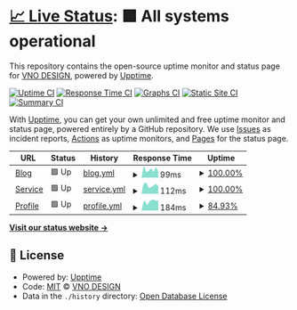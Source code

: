 # [📈 Live Status](https://vnodesign.github.io/status): <!--live status--> **🟩 All systems operational**

This repository contains the open-source uptime monitor and status page for [VNO DESIGN](https://tuanducdesign.com), powered by [Upptime](https://github.com/upptime/upptime).

[![Uptime CI](https://github.com/vnodesign/status/workflows/Uptime%20CI/badge.svg)](https://github.com/vnodesign/status/actions?query=workflow%3A%22Uptime+CI%22)
[![Response Time CI](https://github.com/vnodesign/status/workflows/Response%20Time%20CI/badge.svg)](https://github.com/vnodesign/status/actions?query=workflow%3A%22Response+Time+CI%22)
[![Graphs CI](https://github.com/vnodesign/status/workflows/Graphs%20CI/badge.svg)](https://github.com/vnodesign/status/actions?query=workflow%3A%22Graphs+CI%22)
[![Static Site CI](https://github.com/vnodesign/status/workflows/Static%20Site%20CI/badge.svg)](https://github.com/vnodesign/status/actions?query=workflow%3A%22Static+Site+CI%22)
[![Summary CI](https://github.com/vnodesign/status/workflows/Summary%20CI/badge.svg)](https://github.com/vnodesign/status/actions?query=workflow%3A%22Summary+CI%22)

With [Upptime](https://upptime.js.org), you can get your own unlimited and free uptime monitor and status page, powered entirely by a GitHub repository. We use [Issues](https://github.com/vnodesign/status/issues) as incident reports, [Actions](https://github.com/vnodesign/status/actions) as uptime monitors, and [Pages](https://vnodesign.github.io/status) for the status page.

<!--start: status pages-->
<!-- This summary is generated by Upptime (https://github.com/upptime/upptime) -->
<!-- Do not edit this manually, your changes will be overwritten -->
<!-- prettier-ignore -->
| URL | Status | History | Response Time | Uptime |
| --- | ------ | ------- | ------------- | ------ |
| <img alt="" src="https://favicons.githubusercontent.com/tuanducdesign.com" height="13"> [Blog](https://tuanducdesign.com) | 🟩 Up | [blog.yml](https://github.com/vnodesign/status/commits/HEAD/history/blog.yml) | <details><summary><img alt="Response time graph" src="./graphs/blog/response-time-week.png" height="20"> 99ms</summary><br><a href="https://status.tuanducdesign.com/history/blog"><img alt="Response time 581" src="https://img.shields.io/endpoint?url=https%3A%2F%2Fraw.githubusercontent.com%2Fvnodesign%2Fstatus%2FHEAD%2Fapi%2Fblog%2Fresponse-time.json"></a><br><a href="https://status.tuanducdesign.com/history/blog"><img alt="24-hour response time 88" src="https://img.shields.io/endpoint?url=https%3A%2F%2Fraw.githubusercontent.com%2Fvnodesign%2Fstatus%2FHEAD%2Fapi%2Fblog%2Fresponse-time-day.json"></a><br><a href="https://status.tuanducdesign.com/history/blog"><img alt="7-day response time 99" src="https://img.shields.io/endpoint?url=https%3A%2F%2Fraw.githubusercontent.com%2Fvnodesign%2Fstatus%2FHEAD%2Fapi%2Fblog%2Fresponse-time-week.json"></a><br><a href="https://status.tuanducdesign.com/history/blog"><img alt="30-day response time 476" src="https://img.shields.io/endpoint?url=https%3A%2F%2Fraw.githubusercontent.com%2Fvnodesign%2Fstatus%2FHEAD%2Fapi%2Fblog%2Fresponse-time-month.json"></a><br><a href="https://status.tuanducdesign.com/history/blog"><img alt="1-year response time 581" src="https://img.shields.io/endpoint?url=https%3A%2F%2Fraw.githubusercontent.com%2Fvnodesign%2Fstatus%2FHEAD%2Fapi%2Fblog%2Fresponse-time-year.json"></a></details> | <details><summary><a href="https://status.tuanducdesign.com/history/blog">100.00%</a></summary><a href="https://status.tuanducdesign.com/history/blog"><img alt="All-time uptime 99.61%" src="https://img.shields.io/endpoint?url=https%3A%2F%2Fraw.githubusercontent.com%2Fvnodesign%2Fstatus%2FHEAD%2Fapi%2Fblog%2Fuptime.json"></a><br><a href="https://status.tuanducdesign.com/history/blog"><img alt="24-hour uptime 100.00%" src="https://img.shields.io/endpoint?url=https%3A%2F%2Fraw.githubusercontent.com%2Fvnodesign%2Fstatus%2FHEAD%2Fapi%2Fblog%2Fuptime-day.json"></a><br><a href="https://status.tuanducdesign.com/history/blog"><img alt="7-day uptime 100.00%" src="https://img.shields.io/endpoint?url=https%3A%2F%2Fraw.githubusercontent.com%2Fvnodesign%2Fstatus%2FHEAD%2Fapi%2Fblog%2Fuptime-week.json"></a><br><a href="https://status.tuanducdesign.com/history/blog"><img alt="30-day uptime 99.92%" src="https://img.shields.io/endpoint?url=https%3A%2F%2Fraw.githubusercontent.com%2Fvnodesign%2Fstatus%2FHEAD%2Fapi%2Fblog%2Fuptime-month.json"></a><br><a href="https://status.tuanducdesign.com/history/blog"><img alt="1-year uptime 99.61%" src="https://img.shields.io/endpoint?url=https%3A%2F%2Fraw.githubusercontent.com%2Fvnodesign%2Fstatus%2FHEAD%2Fapi%2Fblog%2Fuptime-year.json"></a></details>
| <img alt="" src="https://favicons.githubusercontent.com/service.tuanducdesign.com" height="13"> [Service](https://service.tuanducdesign.com) | 🟩 Up | [service.yml](https://github.com/vnodesign/status/commits/HEAD/history/service.yml) | <details><summary><img alt="Response time graph" src="./graphs/service/response-time-week.png" height="20"> 112ms</summary><br><a href="https://status.tuanducdesign.com/history/service"><img alt="Response time 489" src="https://img.shields.io/endpoint?url=https%3A%2F%2Fraw.githubusercontent.com%2Fvnodesign%2Fstatus%2FHEAD%2Fapi%2Fservice%2Fresponse-time.json"></a><br><a href="https://status.tuanducdesign.com/history/service"><img alt="24-hour response time 103" src="https://img.shields.io/endpoint?url=https%3A%2F%2Fraw.githubusercontent.com%2Fvnodesign%2Fstatus%2FHEAD%2Fapi%2Fservice%2Fresponse-time-day.json"></a><br><a href="https://status.tuanducdesign.com/history/service"><img alt="7-day response time 112" src="https://img.shields.io/endpoint?url=https%3A%2F%2Fraw.githubusercontent.com%2Fvnodesign%2Fstatus%2FHEAD%2Fapi%2Fservice%2Fresponse-time-week.json"></a><br><a href="https://status.tuanducdesign.com/history/service"><img alt="30-day response time 377" src="https://img.shields.io/endpoint?url=https%3A%2F%2Fraw.githubusercontent.com%2Fvnodesign%2Fstatus%2FHEAD%2Fapi%2Fservice%2Fresponse-time-month.json"></a><br><a href="https://status.tuanducdesign.com/history/service"><img alt="1-year response time 489" src="https://img.shields.io/endpoint?url=https%3A%2F%2Fraw.githubusercontent.com%2Fvnodesign%2Fstatus%2FHEAD%2Fapi%2Fservice%2Fresponse-time-year.json"></a></details> | <details><summary><a href="https://status.tuanducdesign.com/history/service">100.00%</a></summary><a href="https://status.tuanducdesign.com/history/service"><img alt="All-time uptime 100.00%" src="https://img.shields.io/endpoint?url=https%3A%2F%2Fraw.githubusercontent.com%2Fvnodesign%2Fstatus%2FHEAD%2Fapi%2Fservice%2Fuptime.json"></a><br><a href="https://status.tuanducdesign.com/history/service"><img alt="24-hour uptime 100.00%" src="https://img.shields.io/endpoint?url=https%3A%2F%2Fraw.githubusercontent.com%2Fvnodesign%2Fstatus%2FHEAD%2Fapi%2Fservice%2Fuptime-day.json"></a><br><a href="https://status.tuanducdesign.com/history/service"><img alt="7-day uptime 100.00%" src="https://img.shields.io/endpoint?url=https%3A%2F%2Fraw.githubusercontent.com%2Fvnodesign%2Fstatus%2FHEAD%2Fapi%2Fservice%2Fuptime-week.json"></a><br><a href="https://status.tuanducdesign.com/history/service"><img alt="30-day uptime 100.00%" src="https://img.shields.io/endpoint?url=https%3A%2F%2Fraw.githubusercontent.com%2Fvnodesign%2Fstatus%2FHEAD%2Fapi%2Fservice%2Fuptime-month.json"></a><br><a href="https://status.tuanducdesign.com/history/service"><img alt="1-year uptime 100.00%" src="https://img.shields.io/endpoint?url=https%3A%2F%2Fraw.githubusercontent.com%2Fvnodesign%2Fstatus%2FHEAD%2Fapi%2Fservice%2Fuptime-year.json"></a></details>
| <img alt="" src="https://favicons.githubusercontent.com/me.tuanducdesign.com" height="13"> [Profile](https://me.tuanducdesign.com) | 🟩 Up | [profile.yml](https://github.com/vnodesign/status/commits/HEAD/history/profile.yml) | <details><summary><img alt="Response time graph" src="./graphs/profile/response-time-week.png" height="20"> 184ms</summary><br><a href="https://status.tuanducdesign.com/history/profile"><img alt="Response time 706" src="https://img.shields.io/endpoint?url=https%3A%2F%2Fraw.githubusercontent.com%2Fvnodesign%2Fstatus%2FHEAD%2Fapi%2Fprofile%2Fresponse-time.json"></a><br><a href="https://status.tuanducdesign.com/history/profile"><img alt="24-hour response time 67" src="https://img.shields.io/endpoint?url=https%3A%2F%2Fraw.githubusercontent.com%2Fvnodesign%2Fstatus%2FHEAD%2Fapi%2Fprofile%2Fresponse-time-day.json"></a><br><a href="https://status.tuanducdesign.com/history/profile"><img alt="7-day response time 184" src="https://img.shields.io/endpoint?url=https%3A%2F%2Fraw.githubusercontent.com%2Fvnodesign%2Fstatus%2FHEAD%2Fapi%2Fprofile%2Fresponse-time-week.json"></a><br><a href="https://status.tuanducdesign.com/history/profile"><img alt="30-day response time 646" src="https://img.shields.io/endpoint?url=https%3A%2F%2Fraw.githubusercontent.com%2Fvnodesign%2Fstatus%2FHEAD%2Fapi%2Fprofile%2Fresponse-time-month.json"></a><br><a href="https://status.tuanducdesign.com/history/profile"><img alt="1-year response time 706" src="https://img.shields.io/endpoint?url=https%3A%2F%2Fraw.githubusercontent.com%2Fvnodesign%2Fstatus%2FHEAD%2Fapi%2Fprofile%2Fresponse-time-year.json"></a></details> | <details><summary><a href="https://status.tuanducdesign.com/history/profile">84.93%</a></summary><a href="https://status.tuanducdesign.com/history/profile"><img alt="All-time uptime 50.93%" src="https://img.shields.io/endpoint?url=https%3A%2F%2Fraw.githubusercontent.com%2Fvnodesign%2Fstatus%2FHEAD%2Fapi%2Fprofile%2Fuptime.json"></a><br><a href="https://status.tuanducdesign.com/history/profile"><img alt="24-hour uptime 100.00%" src="https://img.shields.io/endpoint?url=https%3A%2F%2Fraw.githubusercontent.com%2Fvnodesign%2Fstatus%2FHEAD%2Fapi%2Fprofile%2Fuptime-day.json"></a><br><a href="https://status.tuanducdesign.com/history/profile"><img alt="7-day uptime 84.93%" src="https://img.shields.io/endpoint?url=https%3A%2F%2Fraw.githubusercontent.com%2Fvnodesign%2Fstatus%2FHEAD%2Fapi%2Fprofile%2Fuptime-week.json"></a><br><a href="https://status.tuanducdesign.com/history/profile"><img alt="30-day uptime 46.10%" src="https://img.shields.io/endpoint?url=https%3A%2F%2Fraw.githubusercontent.com%2Fvnodesign%2Fstatus%2FHEAD%2Fapi%2Fprofile%2Fuptime-month.json"></a><br><a href="https://status.tuanducdesign.com/history/profile"><img alt="1-year uptime 50.93%" src="https://img.shields.io/endpoint?url=https%3A%2F%2Fraw.githubusercontent.com%2Fvnodesign%2Fstatus%2FHEAD%2Fapi%2Fprofile%2Fuptime-year.json"></a></details>

<!--end: status pages-->

[**Visit our status website →**](https://vnodesign.github.io/status)

## 📄 License

- Powered by: [Upptime](https://github.com/upptime/upptime)
- Code: [MIT](./LICENSE) © [VNO DESIGN](https://tuanducdesign.com)
- Data in the `./history` directory: [Open Database License](https://opendatacommons.org/licenses/odbl/1-0/)
